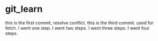 # git_learn

this is the first commit, resolve conflict.
this is the third commit.
used for fetch.
I went one step.
I went two steps.
I went three steps.
I went four steps.
